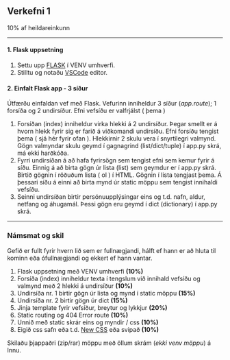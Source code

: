 ## Verkefni 1 
10% af heildareinkunn

---

#### 1. Flask uppsetning
1. Settu upp [FLASK](https://github.com/vefthroun/Namsefni/blob/main/2-Flask/Readme.md#hva%C3%B0-er-flask) í VENV umhverfi. 
1. Stilltu og notaðu [VSCode](https://github.com/vefthroun/Namsefni/blob/main/2-Flask/Readme.md#vs-code-ritill-python-og-venv) editor.

#### 2. Einfalt Flask app - 3 síður  
Útfærðu einfaldan vef með Flask. Vefurinn inniheldur 3 síður (_app.route_); 1 forsíða og 2 undirsíður.  Efni vefsíðu er valfrjálst ( þema )
   1. Forsíðan (index) inniheldur virka hlekki á 2 undirsíður. Þegar smellt er á hvorn hlekk fyrir sig er farið á viðkomandi undirsíðu. Efni forsíðu tengist þema ( sjá hér fyrir ofan ).  Hlekkirnir 2 skulu vera í snyrtilegri valmynd.  Gögn valmyndar skulu geymd í gagnagrind (list/dict/tuple) í app.py skrá, má ekki harðkóða.
   2. Fyrri undirsíðan á að hafa fyrirsögn sem tengist efni sem kemur fyrir á síðu.  Einnig á að birta gögn úr lista (list) sem geymdur er í app.py skrá.  Birtið gögnin í röðuðum lista ( ol ) í HTML.  Gögnin í lista tengjast þema.  Á þessari síðu á einni að birta mynd úr static möppu sem tengist innihaldi vefsíðu.
   3. Seinni undirsíðan birtir persónuupplýsingar eins og t.d. nafn, aldur, netfang og áhugamál.  Þessi gögn eru geymd í dict (dictionary)  í app.py skrá.

---

### Námsmat og skil
Gefið er fullt fyrir hvern lið sem er fullnægjandi, hálft ef hann er að hluta til kominn eða ófullnægjandi og ekkert ef hann vantar.

1. Flask uppsetning með VENV umhverfi **(10%)** 
1. Forsíða (index) inniheldur texta í tengslum við innihald vefsíðu  og valmynd með 2 hlekki á undirsíður **(10%)**
1. Undirsíða nr. 1 birtir gögn úr lista og mynd í static möppu **(15%)**
1. Undirsíða nr. 2 birtir gögn úr dict **(15%)**
1. Jinja template fyrir vefsíður, breytur og lykkjur **(20%)**
1. Static routing og 404 Error route **(10%)**
1. Unnið með static skrár eins og myndir / css **(10%)**
1. Eigið css safn eða t.d. [New CSS](https://newcss.net/) eða svipað **(10%)**

Skilaðu þjappaðri (zip/rar) möppu með öllum skrám (_ekki venv möppu_) á Innu.
